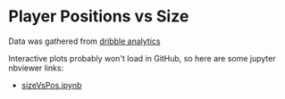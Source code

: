 # Player Positions vs Size

Data was gathered from [dribble analytics](https://github.com/dribbleanalytics/wingspan-height-defense/tree/master/final-csv-data)

Interactive plots probably won't load in GitHub, so here are some jupyter nbviewer
links:

* [sizeVsPos.ipynb](https://nbviewer.jupyter.org/github/ahy3nz/BallDontLie/blob/master/ballDontLie/playerPositions/sizeVsPos.ipynb)
